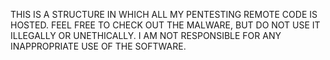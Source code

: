 THIS IS A STRUCTURE IN WHICH ALL MY PENTESTING REMOTE CODE IS HOSTED.
FEEL FREE TO CHECK OUT THE MALWARE, BUT DO NOT USE IT ILLEGALLY OR UNETHICALLY.
I AM NOT RESPONSIBLE FOR ANY INAPPROPRIATE USE OF THE SOFTWARE.
